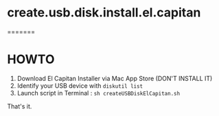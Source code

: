 # create.usb.disk.install.el.capitan
=======
# HOWTO

1. Download El Capitan Installer via Mac App Store (DON'T INSTALL IT)
2. Identify your USB device with `diskutil list`
3. Launch script in Terminal : `sh createUSBDiskElCapitan.sh`

That's it.